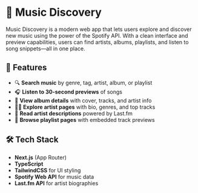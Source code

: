 # 🎵 Music Discovery

Music Discovery is a modern web app that lets users explore and discover new music using the power of the Spotify API. With a clean interface and preview capabilities, users can find artists, albums, playlists, and listen to song snippets—all in one place.

## 🚀 Features

- 🔍 **Search music** by genre, tag, artist, album, or playlist
- 🎧 **Listen to 30-second previews** of songs
- 📀 **View album details** with cover, tracks, and artist info
- 👩‍🎤 **Explore artist pages** with bio, genres, and top tracks
- 📜 **Read artist descriptions** powered by Last.fm
- 📂 **Browse playlist pages** with embedded track previews

## 🛠 Tech Stack

- **Next.js** (App Router)
- **TypeScript**
- **TailwindCSS** for UI styling
- **Spotify Web API** for music data
- **Last.fm API** for artist biographies
